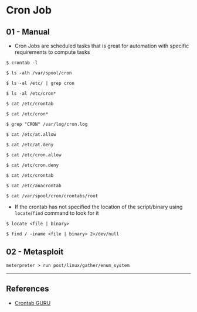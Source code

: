 # Cron Job

## 01 - Manual

- Cron Jobs are scheduled tasks that is great for automation with specific requirements to compute tasks

`$ crontab -l`

`$ ls -alh /var/spool/cron`

`$ ls -al /etc/ | grep cron`

`$ ls -al /etc/cron*`

`$ cat /etc/crontab`

`$ cat /etc/cron*`

`$ grep "CRON" /var/log/cron.log`

`$ cat /etc/at.allow`

`$ cat /etc/at.deny`

`$ cat /etc/cron.allow`

`$ cat /etc/cron.deny`

`$ cat /etc/crontab`

`$ cat /etc/anacrontab`

`$ cat /var/spool/cron/crontabs/root`

- If the crontab has not specified the location of the script/binary using `locate`/`find` command to look for it

`$ locate <file | binary>`

`$ find / -iname <file | binary> 2>/dev/null`

## 02 - Metasploit

`meterpreter > run post/linux/gather/enum_system`

---
## References

- [Crontab GURU](https://crontab.guru)